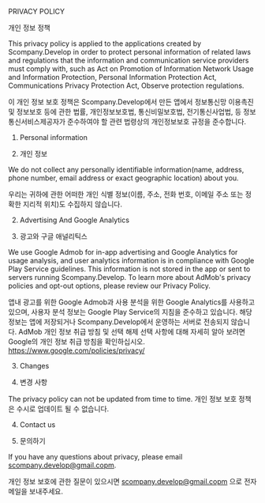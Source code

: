 PRIVACY POLICY

개인 정보 정책

This privacy policy is applied to the applications created by Scompany.Develop in order to protect personal information of related laws and regulations that the information and communication service providers must comply with, such as Act on Promotion of Information Network Usage and Information Protection, Personal Information Protection Act, Communications Privacy Protection Act, Observe protection regulations.

이 개인 정보 보호 정책은 Scompany.Develop에서 만든 앱에서 정보통신망 이용촉진 및 정보보호 등에 관한 법률, 개인정보보호법, 통신비밀보호법, 전기통신사업법, 등 정보통신서비스제공자가 준수하여야 할 관련 법령상의 개인정보보호 규정을 준수합니다.

1. Personal information

1. 개인 정보

We do not collect any personally identifiable information(name, address, phone number, email address or exact geographic location) about you.

우리는 귀하에 관한 어떠한 개인 식별 정보(이름, 주소, 전화 번호, 이메일 주소 또는 정확한 지리적 위치)도 수집하지 않습니다.

2. Advertising And Google Analytics

2. 광고와 구글 애널리틱스

We use Google Admob for in-app advertising and Google Analytics for usage analysis, and user analytics information is in compliance with Google Play Service guidelines.
This information is not stored in the app or sent to servers running Scompany.Develop.
To learn more about AdMob's privacy policies and opt-out options, please review our Privacy Policy.

앱내 광고를 위한 Google Admob과 사용 분석을 위한 Google Analytics를 사용하고 있으며, 사용자 분석 정보는 Google Play Service의 지침을 준수하고 있습니다.
해당 정보는 앱에 저장되거나 Scompany.Develop에서 운영하는 서버로 전송되지 않습니다.
AdMob 개인 정보 취급 방침 및 선택 해제 선택 사항에 대해 자세히 알아 보려면 Google의 개인 정보 취급 방침을 확인하십시오.
https://www.google.com/policies/privacy/

3. Changes

3. 변경 사항

The privacy policy can not be updated from time to time.
개인 정보 보호 정책은 수시로 업데이트 될 수 없습니다.

4. Contact us

4. 문의하기

If you have any questions about privacy, please email scompany.develop@gmail.copm.

개인 정보 보호에 관한 질문이 있으시면 scompany.develop@gmail.copm 으로 전자 메일을 보내주세요.
